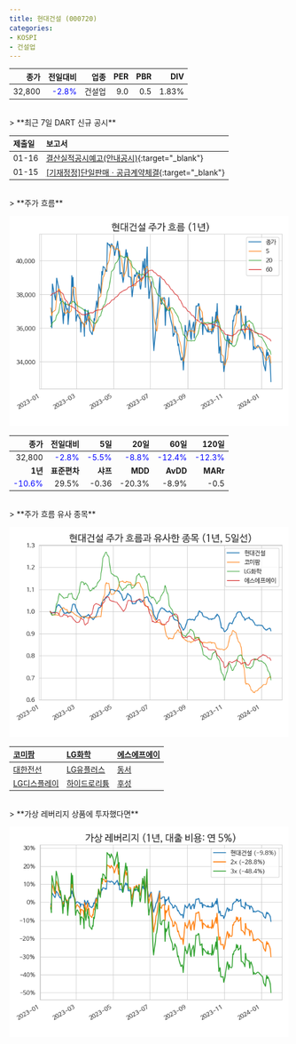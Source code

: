 ```yaml
---
title: 현대건설 (000720)
categories:
- KOSPI
- 건설업
---
```


|**종가**|**전일대비**|**업종**|**PER**|**PBR**|**DIV**|
|-------:|-----------:|-------:|------:|------:|------:|
|32,800|<span style="color: blue">-2.8%</span>|건설업|9.0|0.5|1.83%|

<!-- more -->

<br>
> **최근 7일 DART 신규 공시<a id="dart"></a>**



|**제출일**|**보고서**|
|:-----|:-------|
|01-16|[결산실적공시예고(안내공시)](https://dart.fss.or.kr/dsaf001/main.do?rcpNo=20240116800233){:target="_blank"}|
|01-15|[[기재정정]단일판매ㆍ공급계약체결](https://dart.fss.or.kr/dsaf001/main.do?rcpNo=20240115800806){:target="_blank"}|

<br>
> **주가 흐름<a id="price"></a>**

![000720](/assets/images/stock/000720.png)

|**종가**|**전일대비**|**5일**|**20일**|**60일**|**120일**|
|-------:|-----------:|------:|-------:|-------:|--------:|
| 32,800 | <span style="color: blue">-2.8%</span> | <span style="color: blue">-5.5%</span> | <span style="color: blue">-8.8%</span> | <span style="color: blue">-12.4%</span> | <span style="color: blue">-12.3%</span> |
|**1년**|**표준편차**|**샤프**|**MDD**|**AvDD**|**MARr**|
| <span style="color: blue">-10.6%</span> | 29.5% | -0.36 | -20.3% | -8.9% | -0.5 |

<br>
> **주가 흐름 유사 종목<a id="corr"></a>**

![000720](/assets/images/stock/000720_corr.png)

| [코미팜](/041960/) | [LG화학](/051910/) | [에스에프에이](/056190/) |
|:---------------------------------------|:---------------------------------------|:---------------------------------------|
| [대한전선](/001440/) | [LG유플러스](/032640/) | [동서](/026960/) |
| [LG디스플레이](/034220/) | [하이드로리튬](/101670/) | [후성](/093370/) |

<br>
> **가상 레버리지 상품에 투자했다면<a id="2x"></a>**

![000720](/assets/images/stock/000720_2x.png)

[^corr]: 상관계수를 이용하여 분석하였습니다.